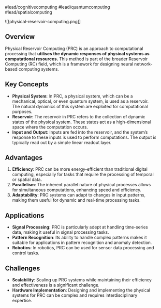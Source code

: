 #lead/cognitivecomputing #lead/quantumcomputing #lead/spatialcomputing

![[physical-reservoir-computing.png]]

## Overview

Physical Reservoir Computing (PRC) is an approach to computational processing that **utilises the dynamic responses of physical systems as computational resources.** This method is part of the broader Reservoir Computing (RC) field, which is a framework for designing neural network-based computing systems.

## Key Concepts

- **Physical System**: In PRC, a physical system, which can be a mechanical, optical, or even quantum system, is used as a reservoir. The natural dynamics of this system are exploited for computational purposes.
- **Reservoir**: The reservoir in PRC refers to the collection of dynamic states of the physical system. These states act as a high-dimensional space where the computation occurs.
- **Input and Output**: Inputs are fed into the reservoir, and the system’s response to these inputs is used to perform computations. The output is typically read out by a simple linear readout layer.

## Advantages

1. **Efficiency**: PRC can be more energy-efficient than traditional digital computing, especially for tasks that require the processing of temporal or spatial data.
2. **Parallelism**: The inherent parallel nature of physical processes allows for simultaneous computations, enhancing speed and efficiency.
3. **Adaptability**: PRC systems can adapt to changes in input patterns, making them useful for dynamic and real-time processing tasks.

## Applications

- **Signal Processing**: PRC is particularly adept at handling time-series data, making it useful in signal processing tasks.
- **Pattern Recognition**: Its ability to handle complex patterns makes it suitable for applications in pattern recognition and anomaly detection.
- **Robotics**: In robotics, PRC can be used for sensor data processing and control tasks.

## Challenges

- **Scalability**: Scaling up PRC systems while maintaining their efficiency and effectiveness is a significant challenge.
- **Hardware Implementation**: Designing and implementing the physical systems for PRC can be complex and requires interdisciplinary expertise.
